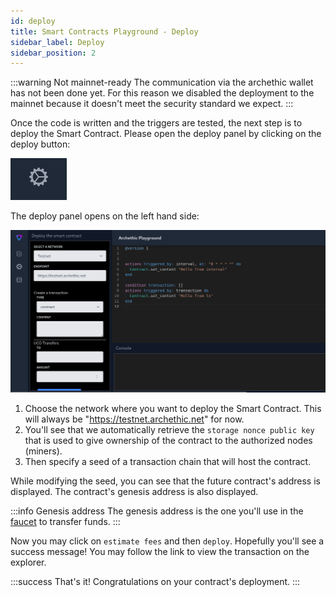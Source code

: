 ```yaml
---
id: deploy
title: Smart Contracts Playground - Deploy
sidebar_label: Deploy
sidebar_position: 2
---
```



:::warning Not mainnet-ready
The communication via the archethic wallet has not been done yet. For this reason we disabled the deployment to the mainnet because it doesn't meet the security standard we expect.
:::

Once the code is written and the triggers are tested, the next step is to deploy the Smart Contract. Please open the deploy panel by clicking on the deploy button:

![the deploy button](/img/playground/playground_button_deploy.png)

The deploy panel opens on the left hand side: 

![the deploy panel](/img/playground/playground_panel_deploy.png)


1. Choose the network where you want to deploy the Smart Contract. This will always be "https://testnet.archethic.net" for now.
1. You'll see that we automatically retrieve the `storage nonce public key` that is used to give ownership of the contract to the authorized nodes (miners).
1. Then specify a seed of a transaction chain that will host the contract. 

While modifying the seed, you can see that the future contract's address is displayed. The contract's genesis address is also displayed. 

:::info Genesis address
The genesis address is the one you'll use in the [faucet](https://testnet.archethic.net/faucet) to transfer funds.
:::

Now you may click on `estimate fees` and then `deploy`. Hopefully you'll see a success message!
You may follow the link to view the transaction on the explorer.

:::success That's it!
Congratulations on your contract's deployment.
:::

